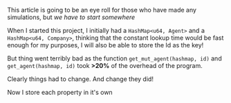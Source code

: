 This article is going to be an eye roll for those who have made any simulations, but *we have to start somewhere*

When I started this project, I initially had a `HashMap<u64, Agent>` and a `HashMap<u64, Company>`, thinking that the constant lookup time would be fast enough for my purposes, I will also be able to store the Id as the key!

But thing went terribly bad as the function `get_mut_agent(hashmap, id)` and `get_agent(hashmap, id)` took **>20%** of the overhead of the program.

Clearly things had to change. And change they did!

Now I store each property in it's own 